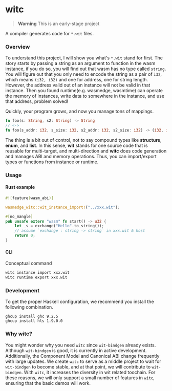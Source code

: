 # witc

> **Warning**
> This is an early-stage project

A compiler generates code for `*.wit` files.

### Overview

To understand this project, I will show you what's `*.wit` stand for first. The story starts by passing a string as an argument to function in the wasm instance, if you do so, you will find out that wasm has no type called `string`. You will figure out that you only need to encode the string as a pair of `i32`, which means `(i32, i32)` and one for address, one for string length. However, the address valid out of an instance will not be valid in that instance. Then you found runtime(e.g. wasmedge, wasmtime) can operate the memory of instances, write data to somewhere in the instance, and use that address, problem solved!

Quickly, your program grows, and now you manage tons of mappings.

```rust
fn foo(s: String, s2: String) -> String
// <->
fn foo(s_addr: i32, s_size: i32, s2_addr: i32, s2_size: i32) -> (i32, i32)
```

The thing is a bit out of control, not to say compound types like **structure**, **enum**, and **list**. In this sense, **wit** stands for one source code that is reusable for multi-target, and multi-direction and **witc** does code generation and manages ABI and memory operations. Thus, you can import/export types or functions from instance or runtime.

### Usage

#### Rust example

```rust
#![feature(wasm_abi)]

wasmedge_witc::wit_instance_import!("../xxx.wit");

#[no_mangle]
pub unsafe extern "wasm" fn start() -> u32 {
    let _s = exchange("Hello".to_string());
    // assume `exchange : string -> string` in xxx.wit & host
    return 0;
}
```

#### CLI

Conceptual command

```sh
witc instance import xxx.wit
witc runtime export xxx.wit
```

### Development

To get the proper Haskell configuration, we recommend you install the following combination.

```shell
ghcup install ghc 9.2.5
ghcup install hls 1.9.0.0
```

### Why witc?

You might wonder why you need `witc` since `wit-bindgen` already exists.
Although `wit-bindgen` is good, it is currently in active development.
Additionally, the Component Model and Canonical ABI change frequently with large updates.
We create `witc` to serve as a middle project to wait for `wit-bindgen` to become stable, and at that point, we will contribute to `wit-bindgen`.
With `witc`, it increases the diversity in wit related toochain.
For these reasons, we will only support a small number of features in `witc`, ensuring that the basic demos will work.

